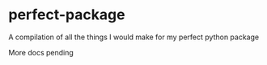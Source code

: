 # perfect-package
A compilation of all the things I would make for my perfect python package

More docs pending